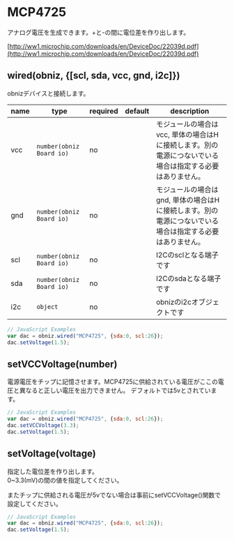 # MCP4725

アナログ電圧を生成できます。+と-の間に電位差を作り出します。

[http://ww1.microchip.com/downloads/en/DeviceDoc/22039d.pdf](http://ww1.microchip.com/downloads/en/DeviceDoc/22039d.pdf)

## wired(obniz, {[scl, sda, vcc, gnd, i2c]})
obnizデバイスと接続します。  

name | type | required | default | description
--- | --- | --- | --- | ---
vcc | `number(obniz Board io)` | no |  &nbsp; | モジュールの場合はvcc, 単体の場合はHに接続します。別の電源につないでいる場合は指定する必要はありません。
gnd | `number(obniz Board io)` | no |  &nbsp; | モジュールの場合はgnd, 単体の場合はHに接続します。別の電源につないでいる場合は指定する必要はありません。
scl | `number(obniz Board io)` | no |  &nbsp; | I2Cのsclとなる端子です
sda | `number(obniz Board io)` | no | &nbsp;  | I2Cのsdaとなる端子です
i2c | `object` | no | &nbsp;  | obnizのi2cオブジェクトです

```javascript
// JavaScript Examples
var dac = obniz.wired("MCP4725", {sda:0, scl:26});
dac.setVoltage(1.5);
```

## setVCCVoltage(number)

電源電圧をチップに記憶させます。MCP4725に供給されている電圧がここの電圧と異なると正しい電圧を出力できません。
デフォルトでは5vとされています。

```javascript
// JavaScript Examples
var dac = obniz.wired("MCP4725", {sda:0, scl:26});
dac.setVCCVoltage(3.3);
dac.setVoltage(1.5);
```

## setVoltage(voltage)
指定した電位差を作り出します。  
0~3.3(mV)の間の値を指定してください。  

またチップに供給される電圧が5vでない場合は事前にsetVCCVoltage()関数で設定してください。

```javascript
// JavaScript Examples
var dac = obniz.wired("MCP4725", {sda:0, scl:26});
dac.setVoltage(1.5);
```
